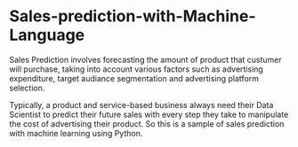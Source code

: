 # Sales-prediction-with-Machine-Language

Sales Prediction involves forecasting the amount of product that custumer will purchase, taking into account various factors such as advertising expenditure, target audiance segmentation and advertising platform selection.

Typically, a product and service-based business always need their Data Scientist to predict their future sales with every step they take to manipulate the cost of advertising their product. So this is a sample of sales prediction with machine learning using Python.
